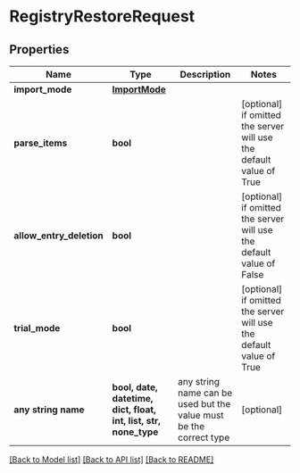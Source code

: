 # RegistryRestoreRequest


## Properties
Name | Type | Description | Notes
------------ | ------------- | ------------- | -------------
**import_mode** | [**ImportMode**](ImportMode.md) |  | 
**parse_items** | **bool** |  | [optional]  if omitted the server will use the default value of True
**allow_entry_deletion** | **bool** |  | [optional]  if omitted the server will use the default value of False
**trial_mode** | **bool** |  | [optional]  if omitted the server will use the default value of True
**any string name** | **bool, date, datetime, dict, float, int, list, str, none_type** | any string name can be used but the value must be the correct type | [optional]

[[Back to Model list]](../README.md#documentation-for-models) [[Back to API list]](../README.md#documentation-for-api-endpoints) [[Back to README]](../README.md)


